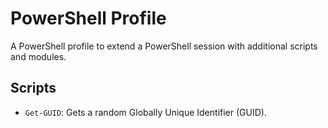 # PowerShell Profile
A PowerShell profile to extend a PowerShell session with additional scripts and modules.

## Scripts

- `Get-GUID`: Gets a random Globally Unique Identifier (GUID).